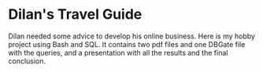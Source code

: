 # Dilan's Travel Guide
Dilan needed some advice to develop his online business. Here is my hobby project using Bash and SQL. It contains two pdf files and one DBGate file with the queries, and a presentation with all the results and the final conclusion.
